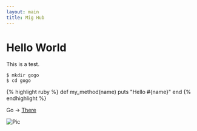 ```yaml
---
layout: main
title: Mig Hub
---
```


Hello World
===========

This is a test.

    $ mkdir gogo
    $ cd gogo

{% highlight ruby %}
def my_method(name)
  puts "Hello #{name}"
end
{% endhighlight %}

Go -> [There](http://www.google.com)

![Pic](http://a1.twimg.com/profile_images/1025519450/2501a94f461da4590071f50c97988ebd_normal.png "Gravatar")